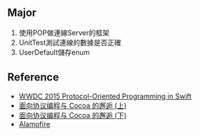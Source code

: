 Major
--------

1. 使用POP做連線Server的框架
2. UnitTest測試連線的數據是否正確
3. UserDefault儲存enum


Reference
----------

* [WWDC 2015 Protocol-Oriented Programming in Swift](https://developer.apple.com/videos/play/wwdc2015/408/)
* [面向协议编程与 Cocoa 的邂逅 (上)](https://onevcat.com/2016/11/pop-cocoa-1/)
* [面向协议编程与 Cocoa 的邂逅 (下)](https://onevcat.com/2016/12/pop-cocoa-2/)
* [Alamofire](https://github.com/Alamofire/Alamofire)
